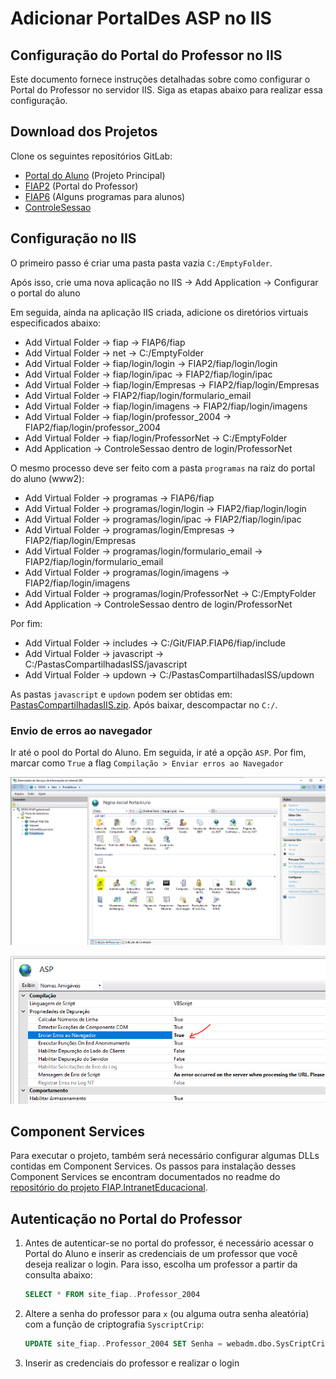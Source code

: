 # Adicionar PortalDes ASP no IIS

## Configuração do Portal do Professor no IIS

Este documento fornece instruções detalhadas sobre como configurar o Portal do Professor no servidor IIS. Siga as etapas abaixo para realizar essa configuração.

## Download dos Projetos

Clone os seguintes repositórios GitLab:

- [Portal do Aluno](https://gitlab.fiap.com.br/dotnet/PortalAluno.git) (Projeto Principal)
- [FIAP2](https://gitlab.fiap.com.br/asp/FIAP.Fiap2) (Portal do Professor)
- [FIAP6](https://gitlab.fiap.com.br/asp/FIAP.FIAP6) (Alguns programas para alunos)
- [ControleSessao](https://gitlab.fiap.com.br/dotnet/PortalProfessor.ControleSessao.git)

## Configuração no IIS
O primeiro passo é criar uma pasta pasta vazia `C:/EmptyFolder`.

Após isso, crie uma nova aplicação no IIS -> Add Application -> Configurar o portal do aluno

Em seguida, ainda na aplicação IIS criada, adicione os diretórios virtuais especificados abaixo:

* Add Virtual Folder -> fiap -> FIAP6/fiap
* Add Virtual Folder -> net -> C:/EmptyFolder
* Add Virtual Folder -> fiap/login/login -> FIAP2/fiap/login/login
* Add Virtual Folder -> fiap/login/ipac -> FIAP2/fiap/login/ipac
* Add Virtual Folder -> fiap/login/Empresas -> FIAP2/fiap/login/Empresas
* Add Virtual Folder -> FIAP2/fiap/login/formulario_email
* Add Virtual Folder -> fiap/login/imagens -> FIAP2/fiap/login/imagens
* Add Virtual Folder -> fiap/login/professor_2004 -> FIAP2/fiap/login/professor_2004
* Add Virtual Folder -> fiap/login/ProfessorNet -> C:/EmptyFolder
* Add Application  -> ControleSessao dentro de login/ProfessorNet 

O mesmo processo deve ser feito com a pasta `programas` na raiz do portal do aluno (www2):

* Add Virtual Folder -> programas -> FIAP6/fiap
* Add Virtual Folder -> programas/login/login -> FIAP2/fiap/login/login
* Add Virtual Folder -> programas/login/ipac -> FIAP2/fiap/login/ipac
* Add Virtual Folder -> programas/login/Empresas -> FIAP2/fiap/login/Empresas
* Add Virtual Folder -> programas/login/formulario_email -> FIAP2/fiap/login/formulario_email
* Add Virtual Folder -> programas/login/imagens -> FIAP2/fiap/login/imagens
* Add Virtual Folder -> programas/login/ProfessorNet -> C:/EmptyFolder
* Add Application  -> ControleSessao dentro de login/ProfessorNet

Por fim:

* Add Virtual Folder -> includes -> C:/Git/FIAP.FIAP6/fiap/include
* Add Virtual Folder -> javascript -> C:/PastasCompartilhadasISS/javascript
* Add Virtual Folder -> updown -> C:/PastasCompartilhadasISS/updown

As pastas `javascript` e `updown` podem ser obtidas em: [PastasCompartilhadasIIS.zip](https://fiapcom.sharepoint.com/:u:/s/Desenvolvimento66/EUwSnnO29-xCjgP9z9tmtxYBnEzOvS-EcMbSygbpIPgSyw?e=9cBkMs). Após baixar, descompactar no `C:/`.

### Envio de erros ao navegador

Ir até o pool do Portal do Aluno. Em seguida, ir até a opção `ASP`. Por fim, marcar como `True` a flag `Compilação > Enviar erros ao Navegador`

![Pool Portal do Aluno](pool-portal-aluno.png)

![Habilitar Erros](habilitar-erros-portal-aluno.png)


## Component Services

Para executar o projeto, também será necessário configurar algumas DLLs contidas em Component Services. Os passos para instalação desses Component Services se encontram documentados no readme do [repositório do projeto FIAP.IntranetEducacional](https://gitlab.fiap.com.br/asp/FIAP.IntranetEducacional#configurar-component-services).

## Autenticação no Portal do Professor
1. Antes de autenticar-se no portal do professor, é necessário acessar o Portal do Aluno e inserir as credenciais de um professor que você deseja realizar o login. Para isso, escolha um professor a partir da consulta abaixo:

    ```sql
    SELECT * FROM site_fiap..Professor_2004
    ```

2. Altere a senha do professor para `x` (ou alguma outra senha aleatória) com a função de criptografia `SyscriptCrip`:

    ```sql
    UPDATE site_fiap..Professor_2004 SET Senha = webadm.dbo.SysCriptCrip('x',256) WHERE Codigo = ${codigo}
    ```

3. Inserir as credenciais do professor e realizar o login